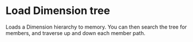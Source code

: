 # Load Dimension tree

Loads a Dimension hierarchy to memory. You can then search the tree for members, and traverse up and down each member path.